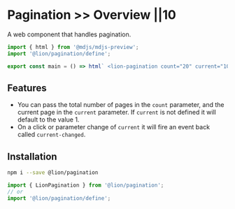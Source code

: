 # Pagination >> Overview ||10

A web component that handles pagination.

```js script
import { html } from '@mdjs/mdjs-preview';
import '@lion/pagination/define';
```

```js preview-story
export const main = () => html` <lion-pagination count="20" current="10"></lion-pagination> `;
```

## Features

- You can pass the total number of pages in the `count` parameter, and the current page in the `current` parameter. If `current` is not defined it will default to the value 1.
- On a click or parameter change of `current` it will fire an event back called `current-changed`.

## Installation

```bash
npm i --save @lion/pagination
```

```js
import { LionPagination } from '@lion/pagination';
// or
import '@lion/pagination/define';
```
